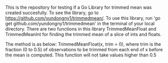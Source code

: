 This is the repository for testing if a Go Library for trimmed mean was created succesfully. To see the library, go to https://github.com/yundongny1/trimmedmean/.
To use this library, run 'go get github.com/yundongny1/trimmedmean' in the terminal of your local directory. There are two functions in this library TrimmedMeanFloat and TrimmedMeanInt for finding the trimmed mean of a slice of ints and floats. 

The method is as below:
TrimmedMeanFloat(x, trim = 0), where trim is the fraction (0 to 0.5) of observations to be trimmed from each end of x before the mean is computed. This function will not take values higher than 0.5
